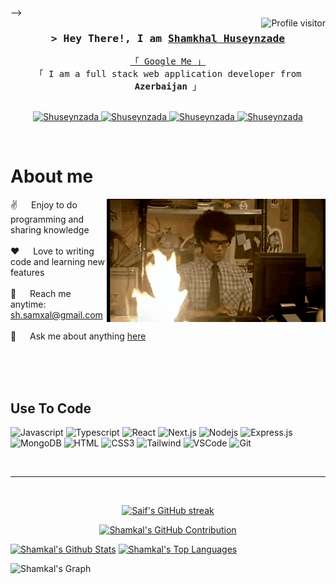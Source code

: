
 -->
<br/>
<a href="https://komarev.com/ghpvc/?username=Shuseynzada">
  <img align="right" src="https://komarev.com/ghpvc/?username=Shuseynzada&label=Visitors&color=0e75b6&style=flat" alt="Profile visitor" />
</a>

<!-- Intro  -->
<h3 align="center">
        <samp>&gt; Hey There!, I am
                <b><a target="_blank" href="https://shuseynzada.github.io/shamkhalhuseynzade/">Shamkhal Huseynzade</a></b>
        </samp>
</h3>


<p align="center"> 
  <samp>
    <a href="https://www.google.com/search?q=Shamkhal+Huseynzade">「 Google Me 」</a>
    <br>
    「 I am a full stack web application developer from <b>Azerbaijan</b> 」
    <br>
    <br>
  </samp>
</p>

<p align="center">
 <a href="https://shuseynzada.github.io/shamkhalhuseynzade/" target="blank">
  <img src="https://img.shields.io/badge/Website-DC143C?style=for-the-badge&logo=medium&logoColor=white" alt="Shuseynzada" />
 </a>
 <a href="linkedin.com/in/samxal-huseynzada-666141240" target="_blank">
  <img src="https://img.shields.io/badge/LinkedIn-0077B5?style=for-the-badge&logo=linkedin&logoColor=white" alt="Shuseynzada"/>
 </a>
 <a href="https://instagram.com/shamkhal.h" target="_blank">
  <img src="https://img.shields.io/badge/Instagram-fe4164?style=for-the-badge&logo=instagram&logoColor=white" alt="Shuseynzada" />
 </a> 
 <a href="https://facebook.com/samxal.huseynzada" target="_blank">
  <img src="https://img.shields.io/badge/Facebook-20BEFF?&style=for-the-badge&logo=facebook&logoColor=white" alt="Shuseynzada"  />
  </a> 
</p>
<br />

<!-- About Section -->
 # About me
 
<p>
 <img align="right" width="350" src="./assets/programming.gif" alt="Coding gif" />
  
 ✌️ &emsp; Enjoy to do programming and sharing knowledge <br/><br/>
 ❤️ &emsp; Love to writing code and learning new features<br/><br/>
 📧 &emsp; Reach me anytime: sh.samxal@gmail.com<br/><br/>
 💬 &emsp; Ask me about anything [here](https://github.com/Shuseynzada/Shuseynzada/issues)

</p>

<br/>
<br/>
<br/>

## Use To Code

![Javascript](https://img.shields.io/badge/Javascript-F0DB4F?style=for-the-badge&labelColor=black&logo=javascript&logoColor=F0DB4F)
![Typescript](https://img.shields.io/badge/Typescript-007acc?style=for-the-badge&labelColor=black&logo=typescript&logoColor=007acc)
![React](https://img.shields.io/badge/-React-61DBFB?style=for-the-badge&labelColor=black&logo=react&logoColor=61DBFB)
![Next.js](https://img.shields.io/badge/next.js-000000?style=for-the-badge&logo=nextdotjs&logoColor=white)
![Nodejs](https://img.shields.io/badge/Nodejs-3C873A?style=for-the-badge&labelColor=black&logo=node.js&logoColor=3C873A)
![Express.js](https://img.shields.io/badge/Express.js-000000?style=for-the-badge&logo=express&logoColor=white)
![MongoDB](https://img.shields.io/badge/MongoDB-4EA94B?style=for-the-badge&logo=mongodb&logoColor=white)
![HTML](https://img.shields.io/badge/HTML5-E34F26?style=for-the-badge&logo=html5&logoColor=white)
![CSS3](https://img.shields.io/badge/CSS3-1572B6?style=for-the-badge&logo=css3&logoColor=white)
![Tailwind](https://img.shields.io/badge/Tailwind_CSS-092749?style=for-the-badge&logo=tailwindcss&logoColor=06B6D4&labelColor=000000)
![VSCode](https://img.shields.io/badge/Visual_Studio-0078d7?style=for-the-badge&logo=visual%20studio&logoColor=white)
![Git](https://img.shields.io/badge/Git-F05032?style=for-the-badge&logo=git&logoColor=white)

<br/>
<hr/>
<br/>

<p align="center">
  <a href="https://github.com/Shuseynzada">
    <img src="https://github-readme-streak-stats.herokuapp.com/?user=Shuseynzada&theme=radical&border=7F3FBF&background=0D1117" alt="Saif's GitHub streak"/>
  </a>
</p>

<p align="center">
  <a href="https://github.com/Shuseynzada">
    <img src="https://github-profile-summary-cards.vercel.app/api/cards/profile-details?username=Shuseynzada&theme=radical" alt="Shamkal's GitHub Contribution"/>
  </a>
</p>

<a> 
    <a href="https://github.com/Shuseynzada"><img alt="Shamkal's Github Stats" src="https://denvercoder1-github-readme-stats.vercel.app/api?username=Shuseynzada&show_icons=true&count_private=true&theme=react&border_color=7F3FBF&bg_color=0D1117&title_color=F85D7F&icon_color=F8D866" height="192px" width="49.5%"/></a>
  <a href="https://github.com/Shuseynzada"><img alt="Shamkal's Top Languages" src="https://denvercoder1-github-readme-stats.vercel.app/api/top-langs/?username=Shuseynzada&langs_count=8&layout=compact&theme=react&border_color=7F3FBF&bg_color=0D1117&title_color=F85D7F&icon_color=F8D866" height="192px" width="49.5%"/></a>
  <br/>
</a>


![Shamkal's Graph](https://github-readme-activity-graph.vercel.app/graph?username=Shuseynzada&custom_title=Shamkhal's%20GitHub%20Activity%20Graph&bg_color=0D1117&color=7F3FBF&line=7F3FBF&point=7F3FBF&area_color=FFFFFF&title_color=FFFFFF&area=true)
